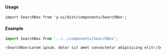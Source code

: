 #### Usage

```markdown
import SearchBox from 'y-ui/dist/components/SearchBox';
```

#### Example

```js
import SearchBox from '../../components/SearchBox';

<SearchBox>Lorem ipsum, dolor sit amet consectetur adipisicing elit</SearchBox>;
```
